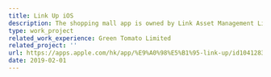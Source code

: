 ```yaml
---
title: Link Up iOS
description: The shopping mall app is owned by Link Asset Management Limited and was developed using Objective-C. Due to multiple developers working on the app and the complexity of technical debt, the primary focus has been on maintenance and bug fixes to ensure its smooth operation.
type: work_project
related_work_experience: Green Tomato Limited
related_project: ''
url: https://apps.apple.com/hk/app/%E9%A0%98%E5%B1%95-link-up/id1041283265
date: 2019-02-01
---
```

